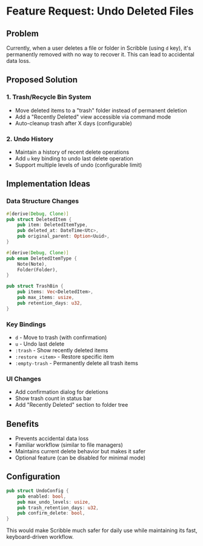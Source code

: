 # Feature Request: Undo Deleted Files

## Problem
Currently, when a user deletes a file or folder in Scribble (using `d` key), it's permanently removed with no way to recover it. This can lead to accidental data loss.

## Proposed Solution

### 1. Trash/Recycle Bin System
- Move deleted items to a "trash" folder instead of permanent deletion
- Add a "Recently Deleted" view accessible via command mode
- Auto-cleanup trash after X days (configurable)

### 2. Undo History
- Maintain a history of recent delete operations
- Add `u` key binding to undo last delete operation
- Support multiple levels of undo (configurable limit)

## Implementation Ideas

### Data Structure Changes
```rust
#[derive(Debug, Clone)]
pub struct DeletedItem {
    pub item: DeletedItemType,
    pub deleted_at: DateTime<Utc>,
    pub original_parent: Option<Uuid>,
}

#[derive(Debug, Clone)]
pub enum DeletedItemType {
    Note(Note),
    Folder(Folder),
}

pub struct TrashBin {
    pub items: Vec<DeletedItem>,
    pub max_items: usize,
    pub retention_days: u32,
}
```

### Key Bindings
- `d` - Move to trash (with confirmation)
- `u` - Undo last delete
- `:trash` - Show recently deleted items
- `:restore <item>` - Restore specific item
- `:empty-trash` - Permanently delete all trash items

### UI Changes
- Add confirmation dialog for deletions
- Show trash count in status bar
- Add "Recently Deleted" section to folder tree

## Benefits
- Prevents accidental data loss
- Familiar workflow (similar to file managers)
- Maintains current delete behavior but makes it safer
- Optional feature (can be disabled for minimal mode)

## Configuration
```rust
pub struct UndoConfig {
    pub enabled: bool,
    pub max_undo_levels: usize,
    pub trash_retention_days: u32,
    pub confirm_delete: bool,
}
```

This would make Scribble much safer for daily use while maintaining its fast, keyboard-driven workflow.
